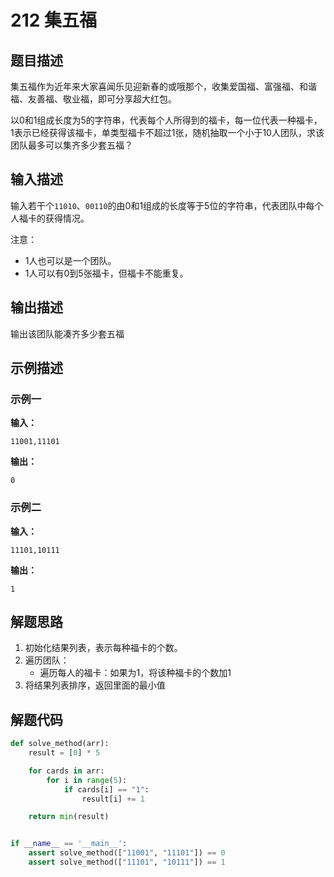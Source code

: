 # 212 集五福

## 题目描述

集五福作为近年来大家喜闻乐见迎新春的或哦那个，收集爱国福、富强福、和谐福、友善福、敬业福，即可分享超大红包。

以0和1组成长度为5的字符串，代表每个人所得到的福卡，每一位代表一种福卡，1表示已经获得该福卡，单类型福卡不超过1张，随机抽取一个小于10人团队，求该团队最多可以集齐多少套五福？

## 输入描述

输入若干个`11010`、`00110`的由0和1组成的长度等于5位的字符串，代表团队中每个人福卡的获得情况。

注意：
- 1人也可以是一个团队。
- 1人可以有0到5张福卡，但福卡不能重复。

## 输出描述

输出该团队能凑齐多少套五福

## 示例描述

### 示例一

**输入：**
```text
11001,11101
```

**输出：**
```text
0
```

### 示例二

**输入：**
```text
11101,10111
```

**输出：**
```text
1
```

## 解题思路

1. 初始化结果列表，表示每种福卡的个数。
2. 遍历团队：
   - 遍历每人的福卡：如果为1，将该种福卡的个数加1
3. 将结果列表排序，返回里面的最小值

## 解题代码

```python
def solve_method(arr):
    result = [0] * 5

    for cards in arr:
        for i in range(5):
            if cards[i] == "1":
                result[i] += 1

    return min(result)


if __name__ == '__main__':
    assert solve_method(["11001", "11101"]) == 0
    assert solve_method(["11101", "10111"]) == 1
```